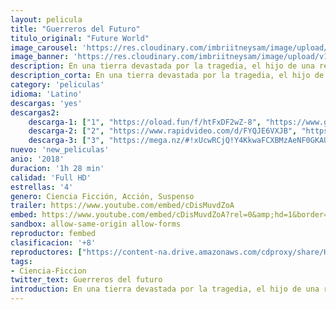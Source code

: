 ```yaml
---
layout: pelicula
title: "Guerreros del Futuro"
titulo_original: "Future World"
image_carousel: 'https://res.cloudinary.com/imbriitneysam/image/upload/v1546806382/guerreros-poster-min.jpg'
image_banner: 'https://res.cloudinary.com/imbriitneysam/image/upload/v1546806383/guerreros-banner-min.jpg'
description: En una tierra devastada por la tragedia, el hijo de una reina parte en busca de una cura para su madre enferma. Por el camino entabla una batalla contra un señor de la guerra y sus esbirros, una lucha en la que se dirime el destino del mundo.
description_corta: En una tierra devastada por la tragedia, el hijo de una reina parte en busca de una cura para su madre enferma. Por el camino entabla una batalla contra un señor de la guerra y sus esbirros, una lucha en la que se dirime el destino del mundo.
category: 'peliculas'
idioma: 'Latino'
descargas: 'yes'
descargas2:
    descarga-1: ["1", "https://oload.fun/f/htFxDF2wZ-8", "https://www.google.com/s2/favicons?domain=openload.co","OpenLoad","https://res.cloudinary.com/imbriitneysam/image/upload/v1541473684/mexico.png", "Latino", "Full HD"]
    descarga-2: ["2", "https://www.rapidvideo.com/d/FYQJE6VXJB", "https://www.google.com/s2/favicons?domain=www.rapidvideo.com","RapidVideo","https://res.cloudinary.com/imbriitneysam/image/upload/v1541473684/mexico.png", "Latino", "Full HD"]
    descarga-3: ["3", "https://mega.nz/#!xUcwRCjQ!Y4KkwaFCXBMzAeNF0GKAUSXc0jUUiTk3Jf8fIjxxIrw", "https://www.google.com/s2/favicons?domain=mega.nz","Mega","https://res.cloudinary.com/imbriitneysam/image/upload/v1541473684/mexico.png", "Latino", "Full HD"]
nuevo: 'new_peliculas'
anio: '2018'
duracion: '1h 28 min'
calidad: 'Full HD'
estrellas: '4'
genero: Ciencia Ficción, Acción, Suspenso
trailer: https://www.youtube.com/embed/cDisMuvdZoA
embed: https://www.youtube.com/embed/cDisMuvdZoA?rel=0&amp;hd=1&border=0&wmode=opaque&enablejsapi=1&modestbranding=1&controls=1&showinfo=1
sandbox: allow-same-origin allow-forms
reproductor: fembed
clasificacion: '+8'
reproductores: ["https://content-na.drive.amazonaws.com/cdproxy/share/HO4hLKJjQnBKMS4JDvC0xIYT88U7HRbd1nrR7RlBCj2/nodes/MbiIRdcjT5KOryTZWr77uA?nonce=48Np00NRkRBGBzuy75csKaMw0OG_RJUdAr0a2agsMTLYC8075zZEB83PBZzlUBSn"]
tags:
- Ciencia-Ficcion
twitter_text: Guerreros del futuro
introduction: En una tierra devastada por la tragedia, el hijo de una reina parte en busca de una cura para su madre enferma. Por el camino entabla una batalla contra un señor de la guerra y sus esbirros, una lucha en la que se dirime el destino del mundo.
---
```












